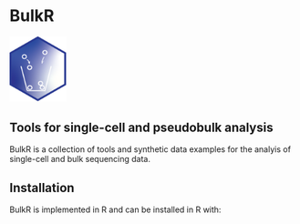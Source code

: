 # BulkR
<img src="https://github.com/vgrozd/BulkR/blob/main/BulkR_Tile.png" width="100">

## Tools for single-cell and pseudobulk analysis  
BulkR is a collection of tools and synthetic data examples for the analyis of single-cell and bulk sequencing data. 


## Installation 

BulkR is implemented in R and can be installed in R with: 



